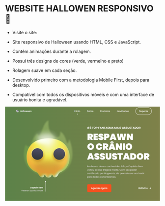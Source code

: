 # WEBSITE HALLOWEN RESPONSIVO 🎃

- Visite o site: 

- Site responsivo de Halloween usando HTML, CSS e JavaScript.
- Contém animações durante a rolagem.
- Possui três designs de cores (verde, vermelho e preto)
- Rolagem suave em cada seção.
- Desenvolvido primeiro com a metodologia Mobile First, depois para desktop.
- Compatível com todos os dispositivos móveis e com uma interface de usuário bonita e agradável.


![halloween](/sitehallowenresponsivo.png)
